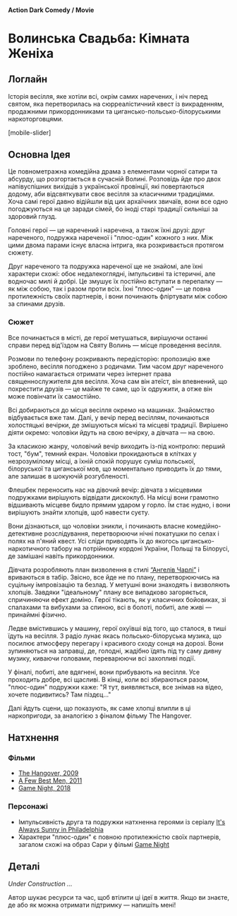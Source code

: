 #### Action Dark Comedy / Movie

# Волинська Свадьба: Кімната Женіха

## Логлайн

Історія весілля, яке хотіли всі, окрім самих наречених, і ніч перед святом, яка перетворилась на сюрреалістичний квест із викраденням, продажними прикордонниками та цигансько-польсько-білоруськими наркоторговцями.

[mobile-slider]

## Основна Ідея

Це повнометражна комедійна драма з елементами чорної сатири та абсурду, що розгортається в сучасній Волині. Розповідь йде про двох напівуспішних вихідців з української провінції, які повертаються додому, аби відсвяткувати своє весілля за класичними традиціями. Хоча самі герої давно відійшли від цих архаїчних звичаїв, вони все одно погоджуються на це заради сімей, бо іноді старі традиції сильніші за здоровий глузд.

Головні герої — це наречений і наречена, а також їхні друзі: друг нареченого, подружка нареченої і "плюс-один" кожного з них. Між цими двома парами існує власна інтрига, яка розкривається протягом сюжету. 

Друг нареченого та подружка нареченої ще не знайомі, але їхні характери схожі: обоє недалекоглядні, імпульсивні та істеричні, але водночас милі й добрі. Це змушує їх постійно вступати в перепалку — як між собою, так і разом проти всіх. Їхні "плюс-один" — це повна протилежність своїх партнерів, і вони починають фліртувати між собою за спинами друзів.

### Сюжет

Все починається в місті, де герої метушаться, вирішуючи останні справи перед від'їздом на Святу Волинь — місце проведення весілля. 

Розмови по телефону розкривають передісторію: пропозицію вже зроблено, весілля погоджено з родичами. Тим часом друг нареченого постійно намагається отримати через інтернет права священнослужителя для весілля. Хоча сам він атеїст, він впевнений, що похрестити друзів — це майже те саме, що їх одружити, а отже він може повінчати їх самостійно.

Всі добираються до місця весілля окремо на машинах. Знайомство відбувається вже там. Далі, у вечір перед весіллям, починаються холостяцькі вечірки, де змішуються міські та місцеві традиції. Вирішено діяти окремо: чоловіки йдуть на свою вечірку, а дівчата — на свою.

За класикою жанру, чоловічий вечір виходить із-під контролю: перший тост, "бум", темний екран. Чоловіки прокидаються в клітках у незрозумілому місці, а їхній спокій порушує суміш польської, білоруської та циганської мов, що моментально приводить їх до тями, але залишає в шокуючій розгубленості.

Флешбек переносить нас на дівочий вечір: дівчата з місцевими подружками вирішують відвідати дискоклуб. На місці вони грамотно відшивають місцеве бидло прямим ударом у горло. Їм стає нудно, і вони вирішують знайти хлопців, щоб навести суєту.

Вони дізнаються, що чоловіки зникли, і починають власне комедійно-детективне розслідування, перетворюючи нічні покатушки по селах і полях на п'яний квест. Усі сліди приводять їх до якогось цигансько-наркотичного табору на потрійному кордоні України, Польщі та Білорусі, де замішані навіть прикордонники.

Дівчата розробляють план визволення в стилі [“Ангелів Чарлі”](https://www.imdb.com/title/tt0160127/) і вриваються в табір. Звісно, все йде не по плану, перетворюючись на суцільну імпровізацію та безлад. У метушні вони знаходять і визволяють хлопців. Завдяки "ідеальному" плану все випадково загоряється, спричиняючи ефект доміно. Герої тікають, як у класичних бойовиках, зі спалахами та вибухами за спиною, всі в болоті, побиті, але живі — принаймні фізично.

Ледве вмістившись у машину, герої охуївші від того, що сталося, в тиші їдуть на весілля. З радіо лунає якась польсько-білоруська музика, що посилює атмосферу перегару і красивого сходу сонця на дорозі. Вони зупиняються на заправці, де, голодні, жадібно їдять під ту саму дивну музику, киваючи головами, переварюючи всі захопливі події.

У фіналі, побиті, але вдягнені, вони прибувають на весілля. Усе проходить добре, всі щасливі. В кінці, коли всі збираються разом, "плюс-один" подружки каже: "Я тут, виявляється, все знімав на відео, хочете подивитись? Там піздєц..."

Далі йдуть сцени, що показують, як саме хлопці влипли в ці наркопригоди, за аналогією з фіналом фільму The Hangover.

## Натхнення

### Фільми

- [The Hangover, 2009](https://www.imdb.com/title/tt1119646/)
- [A Few Best Men, 2011](https://www.imdb.com/title/tt1640711/)
- [Game Night, 2018](https://www.imdb.com/title/tt2704998/)

### Персонажі

- Імпульсивність друга та подружки натхненна героями із серіалу [It's Always Sunny in Philadelphia](https://www.imdb.com/title/tt0472954/)
- Характери "плюс-один" є повною протилежністю своїх партнерів, загалом схожі на образ Сари у фільмі [Game Night](https://www.imdb.com/title/tt2704998/)

## Деталі

*Under Construction …*

Автор шукає ресурси та час, щоб втілити ці ідеї в життя. Якщо ви знаєте, де або як можна отримати підтримку — напишіть мені!
